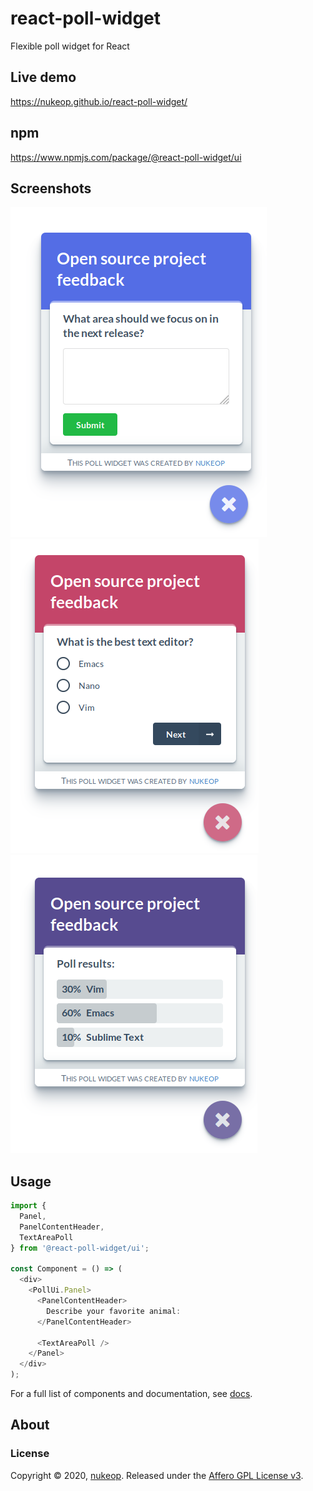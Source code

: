 # react-poll-widget
Flexible poll widget for React

## Live demo
https://nukeop.github.io/react-poll-widget/

## npm
https://www.npmjs.com/package/@react-poll-widget/ui

## Screenshots

![Example](docs/screenshots/1.png)
![Example](docs/screenshots/2.png)
![Example](docs/screenshots/3.png)

## Usage

```typescript
import {
  Panel,
  PanelContentHeader,
  TextAreaPoll
} from '@react-poll-widget/ui';

const Component = () => (
  <div>
    <PollUi.Panel>
      <PanelContentHeader>
        Describe your favorite animal:
      </PanelContentHeader>

      <TextAreaPoll />
    </Panel>
  </div>
);

```

For a full list of components and documentation, see [docs](docs/index.md).


## About
### License
Copyright © 2020, [nukeop](https://github.com/nukeop).
Released under the [Affero GPL License v3](LICENSE).
